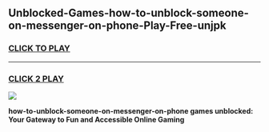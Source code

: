 
## Unblocked-Games-how-to-unblock-someone-on-messenger-on-phone-Play-Free-unjpk
<h3>
<a href="https://premium76.site?title=how-to-unblock-someone-on-messenger-on-phone&ref=21A">CLICK TO PLAY</a></h3>
<hr>

<h3>
<a href="https://premium76.site?title=how-to-unblock-someone-on-messenger-on-phone&ref=21A">CLICK 2 PLAY</a>
  
</h3>

<a href="https://premium76.site?title=how-to-unblock-someone-on-messenger-on-phone&ref=21A"><img src="https://clearcache.store/games.png"></a>


**how-to-unblock-someone-on-messenger-on-phone games unblocked: Your Gateway to Fun and Accessible Online Gaming**
